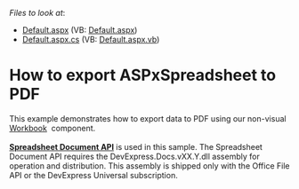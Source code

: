 <!-- default file list -->
*Files to look at*:

* [Default.aspx](./CS/Default.aspx) (VB: [Default.aspx](./VB/Default.aspx))
* [Default.aspx.cs](./CS/Default.aspx.cs) (VB: [Default.aspx.vb](./VB/Default.aspx.vb))
<!-- default file list end -->
# How to export ASPxSpreadsheet to PDF


This example demonstrates how to export data to PDF using our non-visual <a href="https://documentation.devexpress.com/#DocumentServer/CustomDocument14921">Workbook</a>  component.<br><br><strong><a href="https://documentation.devexpress.com/#DocumentServer/CustomDocument14912">Spreadsheet Document API</a></strong> is used in this sample. The Spreadsheet Document API requires the DevExpress.Docs.vXX.Y.dll assembly for operation and distribution. This assembly is shipped only with the Office File API or the DevExpress Universal subscription.

<br/>

